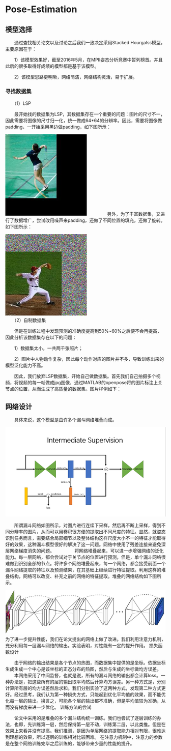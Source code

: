 # Pose-Estimation
## 模型选择

　　通过查找相关论文以及讨论之后我们一致决定采用Stacked Hourgalss模型，主要原因在于：
  
　　1）该模型效果好，截至2016年5月，在MPII姿态分析竞赛中暂列榜首。并且此后的很多取得好成绩的模型都是基于该模型。
  
　　2）该模型思路更明晰，网络简洁，网络结构灵活，易于扩展。

### 寻找数据集

　　（1）LSP
  
　　最开始找的数据集为LSP，其数据集存在一个重要的问题：图片的尺寸不一，因此需要将图像的尺寸归一化，统一做成64*64的分辨率。因此，需要将图像做padding，一开始采用黑边做padding，如下图所示：
  
  ![0](./Readme/0148.jpeg)
　　
　　另外，为了丰富数据集，又进行了数据增广，尝试改用噪声来padding，还做了不同位置的填充，还做了旋转。如下图所示：
  
  ![1](./Readme/0016.jpeg)
　　  
　　（2）自制数据集
  
　　但是在训练过程中发现预测的准确度提高到50%~60%之后便不会再提高，因此分析该数据集存在以下的问题：
  
　　1）数据集太小，一共两千张照片；
  
　　2）图片中人物动作复杂，因此每个动作对应的图片并不多，导致训练出来的模型泛化能力不高。
  
　　因此，我们放弃LSP数据集，开始自己做数据集。首先我们自己拍摄多个视频，将视频的每一帧做成jpg图像，通过MATLAB的openpose将的图片标注上关节点的位置，从而生成了高质量的数据集。图片样例如下：
   

## 网络设计

　　具体来说，这个模型是由许多个漏斗网络堆叠而成。
  
   ![2](./Readme/Stack.PNG)
  
　　所谓漏斗网络如图所示，对图片进行连续下采样，然后再不断上采样，得到不同分辨率的图片，从而可以用卷积很方便的提取出不同尺度的特征。显然，就姿态识别任务而言，需要结合局部细节以及整体结构这样尺度大小不一的特征才能取得好的效果，这种漏斗模型很好的解决了这一问题。网络中使用了残差连接来避免深层网络梯度消失的问题。
　　
　　将网络堆叠起来，可以进一步增强网络的泛化能力。每一层网络，都会尝试对于关节点的位置进行预测，但是，单个漏斗网络很难做到识别全部的节点。将许多个网络堆叠起来，每一个网络，都会接受前面一个漏斗网络提取的特征以及预测结果，在其基础上继续进行特征提取。利用这样的堆叠结构，网络可以改变、补充之前的网络的特征提取。堆叠的网络结构如下图所示。
  
   ![3](./Readme/whole_stack.png)
　　
　　为了进一步提升性能，我们在论文提出的网络上做了改进。我们利用注意力机制，充分利用每一层漏斗网络的输出。实验表明，对性能有一定的提升作用。
损失函数设计

　　由于网络的输出结果是各个节点的热图，而数据集中提供的是坐标。依据坐标生成生成一个中心是该坐标的正态分布的热图，然后与生成的坐标做均方误差。
　　本网络采用了中间监督，也就是说，所有的漏斗网络的输出都会计算loss。一种办法是，把这些所有的层的输出取平均然后计算均方误差。另一种方式是，分别计算所有层的均方误差然后求和。我们分别实验了这两种方式，发现第二种方式更好。经过思考，我们认为第一种损失方式，只能起到优化平均值的效果，而不能优化每一层的输出。换言之，可能各个层的输出都不准确，但是平均值较为准确，从而没有梯度来进一步优化。
训练方法的尝试

　　论文中采用的是堆叠的多个漏斗结构统一训练。我们也尝试了逐层训练的办法，也即，先训练第一层，然后保持第一层不动，训练第二层，以此类推。但是在效果上来看并没有提高。我们推测，是因为单层网络的提取能力相对有限，很难达到理想的效果，所以逐层的训练相对比较困难。
在注意力机制中，注意力的参数是在整个网络训练完毕之后训练的，能够带来少量的性能的提升。
